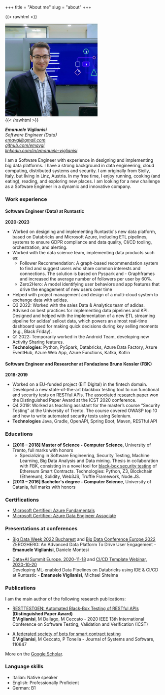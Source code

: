 +++
title = "About me"
slug = "about"
+++

{{< rawhtml >}}
<div style="text-align: left;">
    <img src="/images/avatar.jpg" width="300" />
</div>
{{< /rawhtml >}}  

**_Emanuele Viglianisi_**  
*Software Engineer (Data)*  
*emavgl@gmail.com*  
*[github.com/emavgl](https://github.com/emavgl)*  
*[linkedin.com/in/emanuele-viglianisi](https://linkedin.com/in/emanuele-viglianisi)* 

I am a Software Engineer with experience in designing and implementing big data platforms. I have a strong background in data engineering, cloud computing, distributed systems and security. I am originally from Sicily, Italy, but living in Linz, Austria. In my free time, I enjoy running, cooking (and eating), reading, and exploring new places. I am looking for a new challenge as a Software Engineer in a dynamic and innovative company.

### Work experience

#### Software Engineer (Data) at Runtastic
**2020-2023**
- Worked on designing and implementing Runtastic's new data platform, based on Databricks and Microsoft Azure, including ETL pipelines, systems to ensure GDPR compliance and data quality, CI/CD tooling, orchestration, and alerting.
- Worked with the data science team, implementing data products such as:
    - Follower Recommendation: A graph-based recommendation system to find and suggest users who share common interests and connections. The solution is based on Pyspark and - Graphframes and increased the average number of followers per user by 60%.
    - Zero2Hero: A model identifying user behaviors and app features that drive the engagement of new users over time
- Helped with project management and design of a multi-cloud system to exchange data with adidas.
- Q3 2022: Worked with the sales Data & Analytics team of adidas. Advised on best practices for implementing data pipelines and KPI. Designed and helped with the implementation of a new ETL streaming pipeline for adidas’ sellout data, which powers an almost real-time dashboard used for making quick decisions during key selling moments (e.g., Black Friday).
- Q1 2022: Temporarily worked in the Android Team, developing new Activity Sharing features.
- **Technologies**: Python, PySpark, Databricks, Azure Data Factory, Azure EventHub, Azure Web App, Azure Functions, Kafka, Kotlin

####  **Software Engineer and Researcher at Fondazione Bruno Kessler (FBK)**
**2018-2019**
- Worked on a EU-funded project (EIT Digital) in the fintech domain. Developed a new state-of-the-art blackbox testing tool to run functional and security tests on RESTful APIs. The associated [research paper](https://ieeexplore.ieee.org/abstract/document/9159077/) won the 
Distinguished Paper Award at the ICST 2020 conference.
- Q4 2019: Worked as teaching assistant for the master’s course “Security Testing” at the University of Trento. The course covered OWASP top 10 and how to write automated security tests using Selenium.
- **Technologies** Java, Gradle, OpenAPI, Spring Boot, Maven, RESTful API

### Educations

- **[2016 – 2018] Master of Science - Computer Science**, University of Trento, full marks with honors
    - Specializing in Software Engineering, Security Testing, Machine Learning, Big Data Analysis and Data mining. Thesis in collaboration with FBK, consisting in a novel tool for [black-box security testing](https://www.sciencedirect.com/science/article/pii/S0164121220301163) of Ethereum Smart Contracts.
    Technologies: Python, Z3, Blockchain (Ethereum), Solidity, Web3JS, Truffle Framework, Node.JS.
- **[2013 – 2016] Bachelor's degree - Computer Science**, University of Catania, full marks with honors

### Certifications

- [Microsoft Certified: Azure Fundamentals](https://docs.microsoft.com/en-us/learn/certifications/azure-fundamentals/)
- [Microsoft Certified: Azure Data Engineer Associate](https://docs.microsoft.com/en-gb/learn/certifications/azure-data-engineer/)

### Presentations at conferences

- [Big Data Week 2022 Bucharest](https://bucharest.bigdataweek.com/session/zero2hero-an-advanced-data-platform-to-drive-user-engagement/) and [Big Data Conference Europe 2022](https://events.pinetool.ai/2749/#speakers/789010?referrer%5Bpathname%5D=%2Fspeakers&referrer%5Bsearch%5D=&referrer%5Btitle%5D=Speakers)  
ZERO2HERO: An Advanced Data Platform To Drive User Engagement - **Emanuele Viglianisi**, Daniele Montesi

- [Data+AI Summit Europe, 2020-11-18](https://databricks.com/session_eu20/developing-ml-enabled-data-pipelines-on-databricks-using-ide-ci-cd-at-runtastic) and [CI/CD Template Webinar, 2020-10-20](https://databricks.com/p/webinar/developing-ml-enabled-data-pipelines-on-databricks-using-ide-ci-cd)  
Developing ML-enabled Data Pipelines on Databricks using IDE & CI/CD at Runtastic - **Emanuele Viglianisi**, Michael Shtelma

### Publications

I am the main author of the following research publications:

- [RESTTESTGEN: Automated Black-Box Testing of RESTful APIs](https://ieeexplore.ieee.org/abstract/document/9159077/)  **(Distinguished Paper Award)**  
**E Viglianisi**, M Dallago, M Ceccato - 2020 IEEE 13th International Conference on Software Testing, Validation and Verification (ICST)

- [A federated society of bots for smart contract testing](https://www.sciencedirect.com/science/article/pii/S0164121220301163)  
**E Viglianisi**, M Ceccato, P Tonella - Journal of Systems and Software, 110647  

More on the [Google Scholar](https://scholar.google.com/citations?user=jSjoAKEAAAAJ&hl=it).

### Language skills

- Italian: Native speaker
- English: Professionally Proficient
- German: B1
